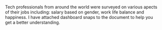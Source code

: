 Tech professionals from around the world were surveyed on various apects of their jobs including: salary based on gender, work life balance and happiness.
I have attached dashboard snaps to the document to help you get a better understanding.
